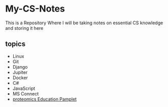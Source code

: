 # My-CS-Notes
This is a Repository Where I will be taking notes on essential CS knowledge and storing it here

## topics
  - Linux
  - Git
  - Django
  - Jupiter
  - Docker
  - C#
  - JavaScript
  - MS Connect
  - [proteomics Education Pamplet](https://github.com/PayneLab/ProteomicsEducation/)
